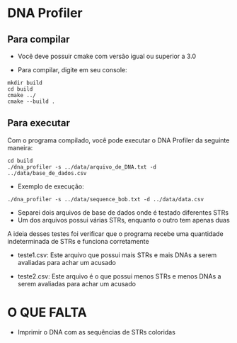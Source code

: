 # DNA Profiler

## Para compilar

- Você deve possuir cmake com versão igual ou superior a 3.0

- Para compilar, digite em seu console:

```
mkdir build
cd build
cmake ../
cmake --build .
```

## Para executar

Com o programa compilado, você pode executar o DNA Profiler da seguinte maneira:
 
```
cd build
./dna_profiler -s ../data/arquivo_de_DNA.txt -d ../data/base_de_dados.csv
```

- Exemplo de execução:

```
./dna_profiler -s ../data/sequence_bob.txt -d ../data/data.csv
```

- Separei dois arquivos de base de dados onde é testado diferentes STRs
- Um dos arquivos possui várias STRs, enquanto o outro tem apenas duas

A ideia desses testes foi verificar que o programa recebe uma quantidade indeterminada de STRs
e funciona corretamente

- teste1.csv: 
 Este arquivo que possui mais STRs e mais DNAs a serem avaliadas para achar um acusado

- teste2.csv: 
 Este arquivo é o que possui menos STRs e menos DNAs a serem avaliadas para achar um acusado

# O QUE FALTA
- Imprimir o DNA com as sequências de STRs coloridas
